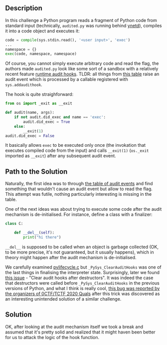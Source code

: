 ## Description

In this challenge a Python program reads a fragment of Python code from standard input (technically, `audited.py` was running behind [ynetd](https://github.com/rwstauner/ynetd)), compiles it into a code object and executes it:

```python
code = compile(sys.stdin.read(), '<user input>', 'exec')
...
namespace = {}
exec(code, namespace, namespace)
```


Of course, you cannot simply execute arbitrary code and read the flag, the authors made `audited.py` look like some sort of a sandbox with a relatively recent feature [runtime audit hooks](https://www.python.org/dev/peps/pep-0578/). TLDR: all things from [this table](https://docs.python.org/3/library/audit_events.html) raise an audit event which is processed by a callable registered with `sys.addaudithook`.

The hook is quite straighforward:
```python
from os import _exit as __exit

def audit(name, args):
    if not audit.did_exec and name == 'exec':
        audit.did_exec = True
    else:
        __exit(1)
audit.did_exec = False
```

It basically allows `exec` to be executed only once (the invokation that executes compiled code from the input) and calls `__exit(1)` (`os._exit` imported as `__exit`) after any subsequent audit event.


## Path to the Solution

Naturally, the first idea was to through [the table of audit events](https://docs.python.org/3/library/audit_events.html) and find something that wouldn't cause an audit event but allow to read the flag. This attempt was futile, nothing particularly interesting is missing in the table.

One of the next ideas was about trying to execute some code after the audit mechanism is de-initialised. For instance, define a class with a finalizer:

```python
class C:

    def __del__(self):
        print("hi there")
```

`__del__` is supposed to be called when an object is garbage collected (OK, to be more precise, it's not guaranteed, but it usually happens), which in theory might happen after the audit mechanism is de-initialised.

We carefully examined [pylifecycle.c](https://github.com/python/cpython/blob/master/Python/pylifecycle.c) but `_PySys_ClearAuditHooks` was one of the last things in finalising the interpreter state. Surprisingly, later we found [this issue](https://bugs.python.org/issue41162) - "Clear audit hooks after destructors". It was indeed the case that destructors were called before `_PySys_ClearAuditHooks` in the previous versions of Python, and what I think is really cool, [this bug was reported by the organizers of 0CTF/TCTF 2020 Quals](https://ctftime.org/writeup/21982) after this trick was discovered as an interesting unintended solution of a similar challenge.


## Solution

OK, after looking at the audit mechanism itself we took a break and assumed that it's pretty solid and realized that it might haven been better for us to attack the logic of the hook function.